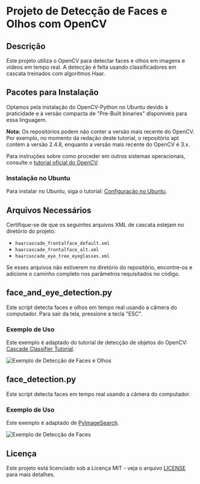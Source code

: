 # Projeto de Detecção de Faces e Olhos com OpenCV

## Descrição
Este projeto utiliza o OpenCV para detectar faces e olhos em imagens e vídeos em tempo real. A detecção é feita usando classificadores em cascata treinados com algoritmos Haar.

## Pacotes para Instalação
Optamos pela instalação do OpenCV-Python no Ubuntu devido à praticidade e à versão compacta de "Pre-Built binaries" disponíveis para essa linguagem.

**Nota:** Os repositórios podem não conter a versão mais recente do OpenCV. Por exemplo, no momento da redação deste tutorial, o repositório apt contém a versão 2.4.8, enquanto a versão mais recente do OpenCV é 3.x.

Para instruções sobre como proceder em outros sistemas operacionais, consulte o [tutorial oficial do OpenCV](https://docs.opencv.org/4.x/da/df6/tutorial_py_table_of_contents_setup.html).

### Instalação no Ubuntu
Para instalar no Ubuntu, siga o tutorial: [Configuração no Ubuntu](https://docs.opencv.org/4.x/d2/de6/tutorial_py_setup_in_ubuntu.html).

## Arquivos Necessários
Certifique-se de que os seguintes arquivos XML de cascata estejam no diretório do projeto:
- `haarcascade_frontalface_default.xml`
- `haarcascade_frontalface_alt.xml`
- `haarcascade_eye_tree_eyeglasses.xml`

Se esses arquivos não estiverem no diretório do repositório, encontre-os e adicione o caminho completo nos parâmetros requisitados no código.

## face_and_eye_detection.py
Este script detecta faces e olhos em tempo real usando a câmera do computador. Para sair da tela, pressione a tecla "ESC".

### Exemplo de Uso
Este exemplo é adaptado do tutorial de detecção de objetos do OpenCV: [Cascade Classifier Tutorial](https://docs.opencv.org/3.4/db/d28/tutorial_cascade_classifier.html).

![Exemplo de Detecção de Faces e Olhos](https://docs.opencv.org/3.4/Cascade_Classifier_Tutorial_Result_Haar.jpg)

## face_detection.py
Este script detecta faces em tempo real usando a câmera do computador.

### Exemplo de Uso
Este exemplo é adaptado de [PyImageSearch](https://pyimagesearch.com/2021/04/05/opencv-face-detection-with-haar-cascades/).

![Exemplo de Detecção de Faces](https://b2633864.smushcdn.com/2633864/wp-content/uploads/2021/02/opencv_haar_cascade_face_detection_output02.jpg?lossy=2&strip=1&webp=1)

## Licença
Este projeto está licenciado sob a Licença MIT - veja o arquivo [LICENSE](LICENSE.md) para mais detalhes.